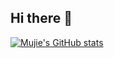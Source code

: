 ## Hi there 👋

<!--
**ContrQl/ContrQl** is a ✨ _special_ ✨ repository because its `README.md` (this file) appears on your GitHub profile.

Here are some ideas to get you started:

- 🔭 I’m currently working on ...
- 🌱 I’m currently learning ...
- 👯 I’m looking to collaborate on ...
- 🤔 I’m looking for help with ...
- 💬 Ask me about ...
- 📫 How to reach me: ...
- 😄 Pronouns: ...
- ⚡ Fun fact: ...
-->

[![Mujie's GitHub stats](https://github-readme-stats.vercel.app/api?username=anuraghazra)](https://github.com/ContrQl/github-readme-stats)
